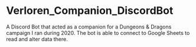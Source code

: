 # Verloren_Companion_DiscordBot
A Discord Bot that acted as a companion for a Dungeons &amp; Dragons campaign I ran during 2020. The bot is able to connect to Google Sheets to read and alter data there.
